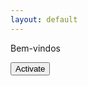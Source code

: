 ```yaml
---
layout: default
---
```


Bem-vindos
<div id="anchor" />
<input type="button" value="Activate" onclick="activate()" />

<script language="javascript">

function activate() {
    var text = document.createTextNode('Activated');
    var anchor = document.getElementById('anchor');
    anchor.parentNode.insertBefore(text, anchor);
}

</script>